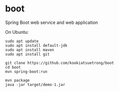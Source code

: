 # boot
Spring Boot web service and web application


On Ubuntu:
```
sudo apt update
sudo apt install default-jdk
sudo apt install maven
sudo apt install git

git clone https://github.com/kookiatsuetrong/boot
cd boot
mvn spring-boot:run

mvn package
java -jar target/demo-1.jar
```

